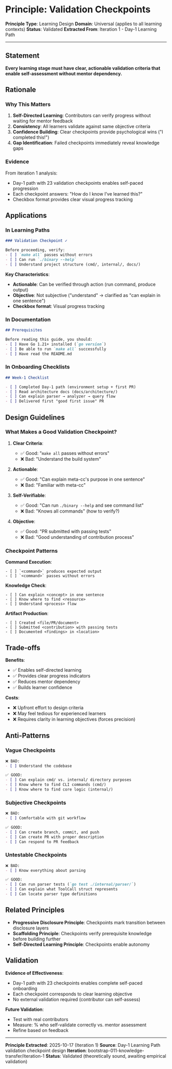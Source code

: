 # Principle: Validation Checkpoints

**Principle Type**: Learning Design
**Domain**: Universal (applies to all learning contexts)
**Status**: Validated
**Extracted From**: Iteration 1 - Day-1 Learning Path

---

## Statement

**Every learning stage must have clear, actionable validation criteria that enable self-assessment without mentor dependency.**

## Rationale

### Why This Matters

1. **Self-Directed Learning**: Contributors can verify progress without waiting for mentor feedback
2. **Consistency**: All learners validate against same objective criteria
3. **Confidence Building**: Clear checkpoints provide psychological wins ("I completed this!")
4. **Gap Identification**: Failed checkpoints immediately reveal knowledge gaps

### Evidence

From iteration 1 analysis:
- Day-1 path with 23 validation checkpoints enables self-paced progression
- Each checkpoint answers: "How do I know I've learned this?"
- Checkbox format provides clear visual progress tracking

## Applications

### In Learning Paths

```markdown
### Validation Checkpoint ✓

Before proceeding, verify:
- [ ] `make all` passes without errors
- [ ] Can run `./binary --help`
- [ ] Understand project structure (cmd/, internal/, docs/)
```

**Key Characteristics**:
- **Actionable**: Can be verified through action (run command, produce output)
- **Objective**: Not subjective ("understand" → clarified as "can explain in one sentence")
- **Checkbox format**: Visual progress tracking

### In Documentation

```markdown
## Prerequisites

Before reading this guide, you should:
- [ ] Have Go 1.21+ installed (`go version`)
- [ ] Be able to run `make all` successfully
- [ ] Have read the README.md
```

### In Onboarding Checklists

```markdown
## Week-1 Checklist

- [ ] Completed Day-1 path (environment setup + first PR)
- [ ] Read architecture docs (docs/architecture/)
- [ ] Can explain parser → analyzer → query flow
- [ ] Delivered first "good first issue" PR
```

## Design Guidelines

### What Makes a Good Validation Checkpoint?

1. **Clear Criteria**:
   - ✅ Good: "`make all` passes without errors"
   - ❌ Bad: "Understand the build system"

2. **Actionable**:
   - ✅ Good: "Can explain meta-cc's purpose in one sentence"
   - ❌ Bad: "Familiar with meta-cc"

3. **Self-Verifiable**:
   - ✅ Good: "Can run `./binary --help` and see command list"
   - ❌ Bad: "Knows all commands" (how to verify?)

4. **Objective**:
   - ✅ Good: "PR submitted with passing tests"
   - ❌ Bad: "Good understanding of contribution process"

### Checkpoint Patterns

**Command Execution**:
```
- [ ] `<command>` produces expected output
- [ ] `<command>` passes without errors
```

**Knowledge Check**:
```
- [ ] Can explain <concept> in one sentence
- [ ] Know where to find <resource>
- [ ] Understand <process> flow
```

**Artifact Production**:
```
- [ ] Created <file/PR/document>
- [ ] Submitted <contribution> with passing tests
- [ ] Documented <findings> in <location>
```

## Trade-offs

**Benefits**:
- ✅ Enables self-directed learning
- ✅ Provides clear progress indicators
- ✅ Reduces mentor dependency
- ✅ Builds learner confidence

**Costs**:
- ❌ Upfront effort to design criteria
- ❌ May feel tedious for experienced learners
- ❌ Requires clarity in learning objectives (forces precision)

## Anti-Patterns

### Vague Checkpoints

```markdown
❌ BAD:
- [ ] Understand the codebase

✅ GOOD:
- [ ] Can explain cmd/ vs. internal/ directory purposes
- [ ] Know where to find CLI commands (cmd/)
- [ ] Know where to find core logic (internal/)
```

### Subjective Checkpoints

```markdown
❌ BAD:
- [ ] Comfortable with git workflow

✅ GOOD:
- [ ] Can create branch, commit, and push
- [ ] Can create PR with proper description
- [ ] Can respond to PR feedback
```

### Untestable Checkpoints

```markdown
❌ BAD:
- [ ] Know everything about parsing

✅ GOOD:
- [ ] Can run parser tests (`go test ./internal/parser/`)
- [ ] Can explain what ToolCall struct represents
- [ ] Can locate parser type definitions
```

## Related Principles

- **Progressive Disclosure Principle**: Checkpoints mark transition between disclosure layers
- **Scaffolding Principle**: Checkpoints verify prerequisite knowledge before building further
- **Self-Directed Learning Principle**: Checkpoints enable autonomy

## Validation

**Evidence of Effectiveness**:
- Day-1 path with 23 checkpoints enables complete self-paced onboarding
- Each checkpoint corresponds to clear learning objective
- No external validation required (contributor can self-assess)

**Future Validation**:
- Test with real contributors
- Measure: % who self-validate correctly vs. mentor assessment
- Refine based on feedback

---

**Principle Extracted**: 2025-10-17 (Iteration 1)
**Source**: Day-1 Learning Path validation checkpoint design
**Iteration**: bootstrap-011-knowledge-transfer/iteration-1
**Status**: Validated (theoretically sound, awaiting empirical validation)
